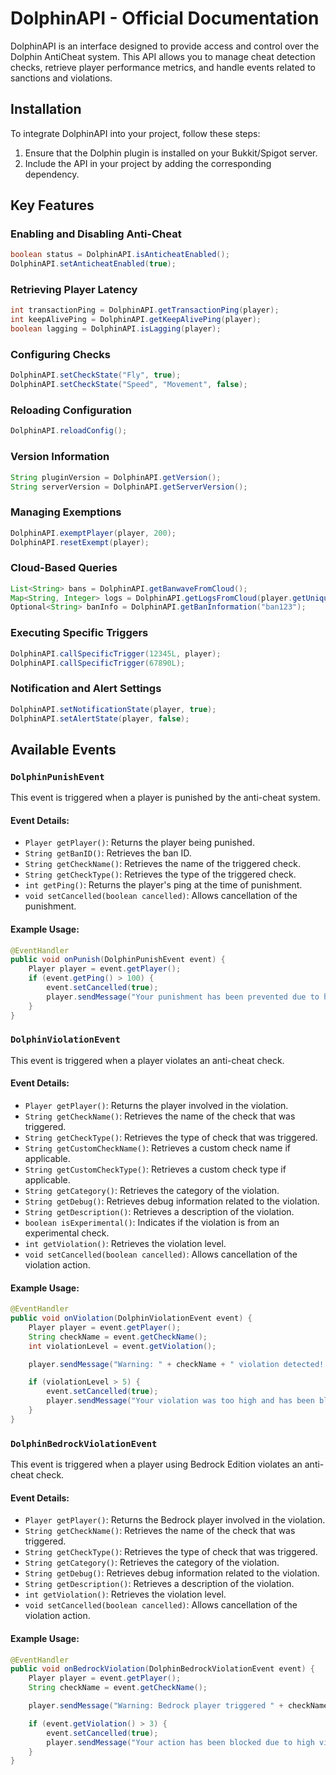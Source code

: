 # DolphinAPI - Official Documentation

DolphinAPI is an interface designed to provide access and control over the Dolphin AntiCheat system. This API allows you to manage cheat detection checks, retrieve player performance metrics, and handle events related to sanctions and violations.

## Installation
To integrate DolphinAPI into your project, follow these steps:
1. Ensure that the Dolphin plugin is installed on your Bukkit/Spigot server.
2. Include the API in your project by adding the corresponding dependency.

## Key Features

### Enabling and Disabling Anti-Cheat
```java
boolean status = DolphinAPI.isAnticheatEnabled();
DolphinAPI.setAnticheatEnabled(true);
```

### Retrieving Player Latency
```java
int transactionPing = DolphinAPI.getTransactionPing(player);
int keepAlivePing = DolphinAPI.getKeepAlivePing(player);
boolean lagging = DolphinAPI.isLagging(player);
```

### Configuring Checks
```java
DolphinAPI.setCheckState("Fly", true);
DolphinAPI.setCheckState("Speed", "Movement", false);
```

### Reloading Configuration
```java
DolphinAPI.reloadConfig();
```

### Version Information
```java
String pluginVersion = DolphinAPI.getVersion();
String serverVersion = DolphinAPI.getServerVersion();
```

### Managing Exemptions
```java
DolphinAPI.exemptPlayer(player, 200);
DolphinAPI.resetExempt(player);
```

### Cloud-Based Queries
```java
List<String> bans = DolphinAPI.getBanwaveFromCloud();
Map<String, Integer> logs = DolphinAPI.getLogsFromCloud(player.getUniqueId().toString());
Optional<String> banInfo = DolphinAPI.getBanInformation("ban123");
```

### Executing Specific Triggers
```java
DolphinAPI.callSpecificTrigger(12345L, player);
DolphinAPI.callSpecificTrigger(67890L);
```

### Notification and Alert Settings
```java
DolphinAPI.setNotificationState(player, true);
DolphinAPI.setAlertState(player, false);
```

## Available Events

### `DolphinPunishEvent`
This event is triggered when a player is punished by the anti-cheat system.

#### Event Details:
- `Player getPlayer()`: Returns the player being punished.
- `String getBanID()`: Retrieves the ban ID.
- `String getCheckName()`: Retrieves the name of the triggered check.
- `String getCheckType()`: Retrieves the type of the triggered check.
- `int getPing()`: Returns the player's ping at the time of punishment.
- `void setCancelled(boolean cancelled)`: Allows cancellation of the punishment.

#### Example Usage:
```java
@EventHandler
public void onPunish(DolphinPunishEvent event) {
    Player player = event.getPlayer();
    if (event.getPing() > 100) {
        event.setCancelled(true);
        player.sendMessage("Your punishment has been prevented due to high ping.");
    }
}
```

### `DolphinViolationEvent`
This event is triggered when a player violates an anti-cheat check.

#### Event Details:
- `Player getPlayer()`: Returns the player involved in the violation.
- `String getCheckName()`: Retrieves the name of the check that was triggered.
- `String getCheckType()`: Retrieves the type of check that was triggered.
- `String getCustomCheckName()`: Retrieves a custom check name if applicable.
- `String getCustomCheckType()`: Retrieves a custom check type if applicable.
- `String getCategory()`: Retrieves the category of the violation.
- `String getDebug()`: Retrieves debug information related to the violation.
- `String getDescription()`: Retrieves a description of the violation.
- `boolean isExperimental()`: Indicates if the violation is from an experimental check.
- `int getViolation()`: Retrieves the violation level.
- `void setCancelled(boolean cancelled)`: Allows cancellation of the violation action.

#### Example Usage:
```java
@EventHandler
public void onViolation(DolphinViolationEvent event) {
    Player player = event.getPlayer();
    String checkName = event.getCheckName();
    int violationLevel = event.getViolation();

    player.sendMessage("Warning: " + checkName + " violation detected! Level: " + violationLevel);

    if (violationLevel > 5) {
        event.setCancelled(true);
        player.sendMessage("Your violation was too high and has been blocked.");
    }
}
```

### `DolphinBedrockViolationEvent`
This event is triggered when a player using Bedrock Edition violates an anti-cheat check.

#### Event Details:
- `Player getPlayer()`: Returns the Bedrock player involved in the violation.
- `String getCheckName()`: Retrieves the name of the check that was triggered.
- `String getCheckType()`: Retrieves the type of check that was triggered.
- `String getCategory()`: Retrieves the category of the violation.
- `String getDebug()`: Retrieves debug information related to the violation.
- `String getDescription()`: Retrieves a description of the violation.
- `int getViolation()`: Retrieves the violation level.
- `void setCancelled(boolean cancelled)`: Allows cancellation of the violation action.

#### Example Usage:
```java
@EventHandler
public void onBedrockViolation(DolphinBedrockViolationEvent event) {
    Player player = event.getPlayer();
    String checkName = event.getCheckName();

    player.sendMessage("Warning: Bedrock player triggered " + checkName);

    if (event.getViolation() > 3) {
        event.setCancelled(true);
        player.sendMessage("Your action has been blocked due to high violation level.");
    }
}
